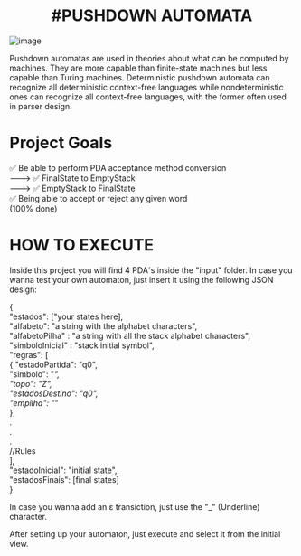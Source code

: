<h1 align="center">
  #PUSHDOWN AUTOMATA
</h1>

![image](https://user-images.githubusercontent.com/36866624/122079295-a7af2900-cdd3-11eb-989c-63318eeb84c7.png)

Pushdown automatas are used in theories about what can be computed by machines. They are more capable than finite-state machines but less capable than Turing machines. Deterministic pushdown automata can recognize all deterministic context-free languages while nondeterministic ones can recognize all context-free languages, with the former often used in parser design.


# Project Goals

✅ Be able to perform PDA acceptance method conversion  <br />
 --->  ✅ FinalState to EmptyStack <br />
 --->  ✅ EmptyStack to FinalState <br />
✅ Being able to accept or reject any given word <br />
(100% done)

# HOW TO EXECUTE

Inside this project you will find 4 PDA´s inside the "input" folder.
In case you wanna test your own automaton, just insert it using the following JSON design:

{ <br />
  "estados": ["your states here],   <br />
  "alfabeto": "a string with the alphabet characters",  <br />
  "alfabetoPilha" : "a string with all the stack alphabet characters",  <br />
  "simboloInicial" : "stack initial symbol",  <br />
  "regras": [   <br />
    {
      "estadoPartida": "q0",  <br />
      "simbolo": "_", <br />
      "topo": "Z",  <br />
      "estadosDestino": "q0", <br />
      "empilha": "_"  <br />
    },  <br />
    .   <br />
    . <br />
    . <br />
    //Rules <br />
  ],  <br />
  "estadoInicial": "initial state", <br />
  "estadosFinais": [final states] <br />
} <br />

In case you wanna add an ε transiction, just use the "_" (Underline) character. 


After setting up your automaton, just execute and select it from the initial view.












